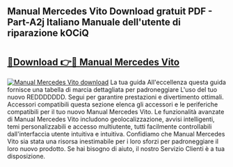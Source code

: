 ## Manual Mercedes Vito Download gratuit PDF - Part-A2j Italiano Manuale dell'utente di riparazione kOCiQ

# <h2><a href="http://dffcl9.blite.top/?on=Manual+Mercedes+Vito">🔗Download 👉🔴 Manual Mercedes Vito</a></h2>

[![Manual Mercedes Vito download](https://i.imgur.com/lujVjoI.png)](http://dffcl9.blite.top/?on=Manual+Mercedes+Vito)
La tua guida All'eccellenza questa guida fornisce una tabella di marcia dettagliata per padroneggiare L'uso del tuo nuovo REDDDDDDD. Segui per garantire prestazioni e divertimento ottimali. Accessori compatibili questa sezione elenca gli accessori e le periferiche compatibili per il tuo nuovo Manual Mercedes Vito. Le funzionalità avanzate di Manual Mercedes Vito includono geolocalizzazione, avvisi intelligenti, temi personalizzabili e accesso multiutente, tutti facilmente controllabili dall'interfaccia utente intuitiva e intuitiva. Confidiamo che Manual Mercedes Vito sia stata una risorsa inestimabile per i loro sforzi per padroneggiare il loro nuovo prodotto. Se hai bisogno di aiuto, il nostro Servizio Clienti è a tua disposizione.
